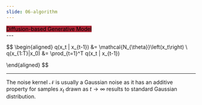 ```yaml
---
slide: 06-algorithm 
---
```


<div style="text-align: left">
    <mark style="background-color: #ab2333!important"> 
        Diffusion-based Generative Model
    </mark> 
</div>
---

$$
\begin{aligned}
	q(x_t | x_{t-1}) &= \mathcal{N_{\theta}}\left(x_t\right) \\ 
	q(x_{1:T}|x_0) &= \prod_{t=1}^T q(x_t | x_{t-1})
		
\end{aligned}
$$

___
The noise kernel $\mathcal{N}$ is usually a Gaussian noise as it has an additive property for samples 
$x_t$ drawn as $t\to ∞$ results to standard Gaussian distribution. 
